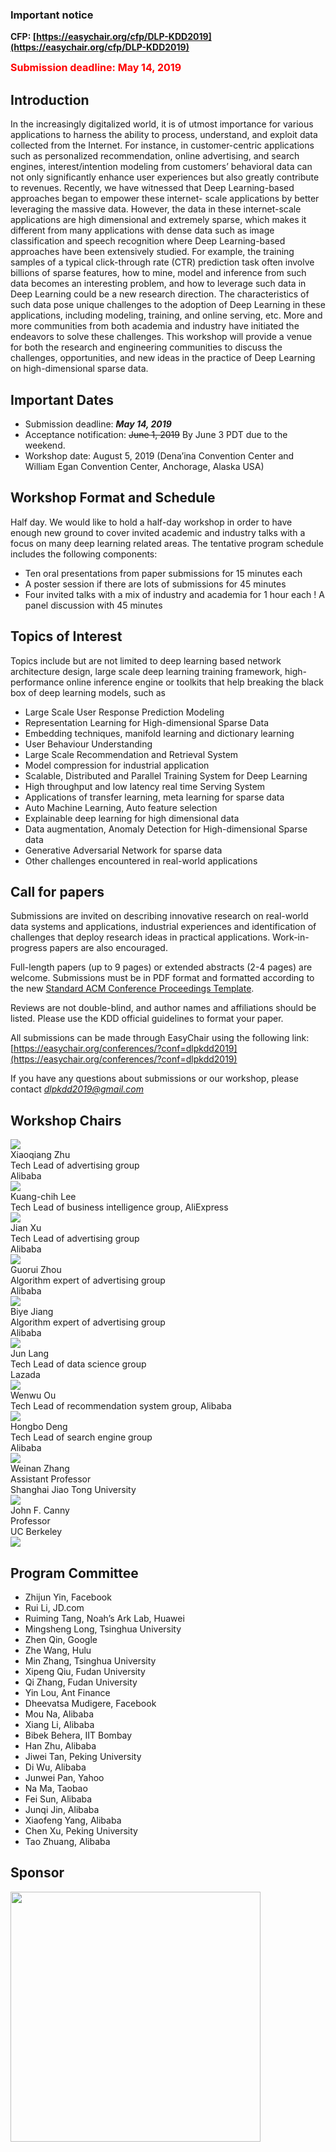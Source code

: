 

### Important notice

__CFP:  [https://easychair.org/cfp/DLP-KDD2019](https://easychair.org/cfp/DLP-KDD2019)__

<b><font size="3" color="red" > Submission deadline: May 14, 2019 </font></b>

## Introduction

In the increasingly digitalized world, it is of utmost importance for various applications to harness the ability to process, understand, and exploit data collected from the Internet. For instance, in customer-centric applications such as personalized recommendation, online advertising, and search engines, interest/intention modeling from customers’ behavioral data can not only significantly enhance user experiences but also greatly contribute to revenues. Recently, we have witnessed that Deep Learning-based approaches began to empower these internet- scale applications by better leveraging the massive data. However, the data in these internet-scale applications are high dimensional and extremely sparse, which makes it different from many applications with dense data such as image classification and speech recognition where Deep Learning-based approaches have been extensively studied. For example, the training samples of a typical click-through rate (CTR) prediction task often involve billions of sparse features, how to mine, model and inference from such data becomes an interesting problem, and how to leverage such data in Deep Learning could be a new research direction. The characteristics of such data pose unique challenges to the adoption of Deep Learning in these applications, including modeling, training, and online serving, etc. More and more communities from both academia and industry have initiated the endeavors to solve these challenges. This workshop will provide a venue for both the research and engineering communities to discuss the challenges, opportunities, and new ideas in the practice of Deep Learning on high-dimensional sparse data.


## Important Dates

- Submission deadline: ***May 14, 2019***
- Acceptance notification: ~~June 1, 2019~~ By June 3 PDT due to the weekend.
- Workshop date: August 5, 2019 (Dena’ina Convention Center and William Egan Convention Center, Anchorage, Alaska USA)


## Workshop Format and Schedule

Half day. We would like to hold a half-day workshop in order to have enough new ground to cover invited academic and industry talks with a focus on many deep learning related areas. The tentative program schedule includes the following components:

- Ten oral presentations from paper submissions for 15 minutes each
- A poster session if there are lots of submissions for 45 minutes
- Four invited talks with a mix of industry and academia for 1 hour each ! A panel discussion with 45 minutes

## Topics of Interest
Topics include but are not limited to deep learning based network architecture design, large scale deep learning training framework, high-performance online inference engine or toolkits that help breaking the black box of deep learning models, such as
- Large Scale User Response Prediction Modeling
- Representation Learning for High-dimensional Sparse Data
- Embedding techniques, manifold learning and dictionary learning
- User Behaviour Understanding
- Large Scale Recommendation and Retrieval System
- Model compression for industrial application
- Scalable, Distributed and Parallel Training System for Deep Learning
- High throughput and low latency real time Serving System
- Applications of transfer learning, meta learning for sparse data
- Auto Machine Learning, Auto feature selection
- Explainable deep learning for high dimensional data
- Data augmentation, Anomaly Detection for High-dimensional Sparse data
- Generative Adversarial Network for sparse data
- Other challenges encountered in real-world applications

## Call for papers
Submissions are invited on describing innovative research on real-world data systems and applications, industrial experiences and identification of challenges that deploy research ideas in practical applications. Work-in-progress papers are also encouraged.

Full-length papers (up to 9 pages) or extended abstracts (2-4 pages) are welcome. Submissions must be in PDF format and formatted according to the new [Standard ACM Conference Proceedings Template](https://www.acm.org/publications/proceedings-template). 

Reviews are not double-blind, and author names and affiliations should be listed. Please use the KDD official guidelines to format your paper.

All submissions can be made through EasyChair using the following link: [https://easychair.org/conferences/?conf=dlpkdd2019](https://easychair.org/conferences/?conf=dlpkdd2019)

If you have any questions about submissions or our workshop, please contact [*dlpkdd2019@gmail.com*](mailto:dlpkdd2019@gmail.com)

## Workshop Chairs

  <div class="photo">
  <img src="assets/img/zxq.jpeg">
  <div >Xiaoqiang Zhu</div>
  <div>Tech Lead of advertising group</div>
  <div>Alibaba</div>
  </div>

  <div class="photo">
  <img src="assets/img/lkc.jpeg">
  <div >Kuang-chih Lee</div>
  <div>Tech Lead of business intelligence group, AliExpress</div>
  </div>

  <div class="photo">
  <img src="assets/img/xj.jpeg">
  <div >Jian Xu</div>
  <div>Tech Lead of advertising group</div>
  <div>Alibaba</div>
  </div>


  <div class="photo">
  <img src="assets/img/zgr.jpeg">
  <div >Guorui Zhou</div>
  <div>Algorithm expert of advertising group</div>
  <div>Alibaba</div>
  </div>
  
  <div class="photo">
  <img src="assets/img/jby.jpeg">
  <div >Biye Jiang</div>
  <div>Algorithm expert of advertising group</div>
  <div>Alibaba</div>
  </div>
   
  <div class="photo">
  <img src="assets/img/lj.jpeg">
  <div >Jun Lang</div>
  <div>Tech Lead of data science group</div>
  <div>Lazada</div>
  </div>


  <div class="photo">
  <img src="assets/img/oww.jpeg">
  <div >Wenwu Ou</div>
  <div>Tech Lead of recommendation system group, Alibaba</div>
  </div>


  <div class="photo">
  <img src="assets/img/dhb.jpeg">
  <div >Hongbo Deng</div>
  <div>Tech Lead of search engine group</div>
  <div>Alibaba</div>
  </div>


  <div class="photo">
  <img src="assets/img/zwn.png">
  <div >Weinan Zhang</div>
  <div>Assistant Professor</div>
  <div>Shanghai Jiao Tong University</div>
  </div>


  <div class="photo">
  <img src="assets/img/jc.png">
  <div >John F. Canny </div>
  <div>Professor</div>
  <div>UC Berkeley</div>
  </div>

  <img src="assets/img/bg.png">  


## Program Committee

- Zhijun Yin, Facebook
- Rui Li, JD.com
- Ruiming Tang, Noah’s Ark Lab, Huawei
- Mingsheng Long, Tsinghua University
- Zhen Qin, Google
- Zhe Wang, Hulu
- Min Zhang, Tsinghua University
- Xipeng Qiu, Fudan University
- Qi Zhang, Fudan University
- Yin Lou, Ant Finance
- Dheevatsa Mudigere, Facebook
- Mou Na, Alibaba
- Xiang Li, Alibaba
- Bibek Behera, IIT Bombay
- Han Zhu, Alibaba
- Jiwei Tan, Peking University
- Di Wu, Alibaba
- Junwei Pan, Yahoo
- Na Ma, Taobao
- Fei Sun, Alibaba
- Junqi Jin, Alibaba
- Xiaofeng Yang, Alibaba
- Chen Xu, Peking University
- Tao Zhuang, Alibaba

## Sponsor
<img src="assets/img/alibaba.png" width="400px"/>
